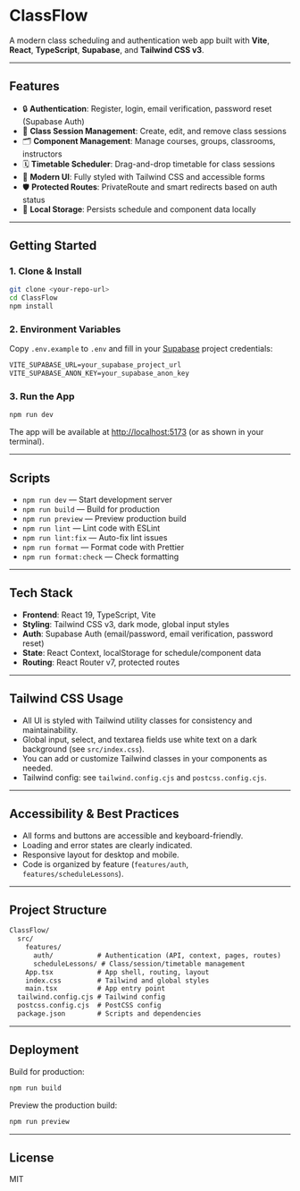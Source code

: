 # ClassFlow

A modern class scheduling and authentication web app built with **Vite**, **React**, **TypeScript**, **Supabase**, and **Tailwind CSS v3**.

---

## Features

- 🔒 **Authentication**: Register, login, email verification, password reset (Supabase Auth)
- 📅 **Class Session Management**: Create, edit, and remove class sessions
- 🗂️ **Component Management**: Manage courses, groups, classrooms, instructors
- 🗓️ **Timetable Scheduler**: Drag-and-drop timetable for class sessions
- 🎨 **Modern UI**: Fully styled with Tailwind CSS and accessible forms
- 🛡️ **Protected Routes**: PrivateRoute and smart redirects based on auth status
- 💾 **Local Storage**: Persists schedule and component data locally

---

## Getting Started

### 1. Clone & Install

```bash
git clone <your-repo-url>
cd ClassFlow
npm install
```

### 2. Environment Variables

Copy `.env.example` to `.env` and fill in your [Supabase](https://supabase.com/) project credentials:

```txt
VITE_SUPABASE_URL=your_supabase_project_url
VITE_SUPABASE_ANON_KEY=your_supabase_anon_key
```

### 3. Run the App

```bash
npm run dev
```

The app will be available at [http://localhost:5173](http://localhost:5173) (or as shown in your terminal).

---

## Scripts

- `npm run dev` — Start development server
- `npm run build` — Build for production
- `npm run preview` — Preview production build
- `npm run lint` — Lint code with ESLint
- `npm run lint:fix` — Auto-fix lint issues
- `npm run format` — Format code with Prettier
- `npm run format:check` — Check formatting

---

## Tech Stack

- **Frontend**: React 19, TypeScript, Vite
- **Styling**: Tailwind CSS v3, dark mode, global input styles
- **Auth**: Supabase Auth (email/password, email verification, password reset)
- **State**: React Context, localStorage for schedule/component data
- **Routing**: React Router v7, protected routes

---

## Tailwind CSS Usage

- All UI is styled with Tailwind utility classes for consistency and maintainability.
- Global input, select, and textarea fields use white text on a dark background (see `src/index.css`).
- You can add or customize Tailwind classes in your components as needed.
- Tailwind config: see `tailwind.config.cjs` and `postcss.config.cjs`.

---

## Accessibility & Best Practices

- All forms and buttons are accessible and keyboard-friendly.
- Loading and error states are clearly indicated.
- Responsive layout for desktop and mobile.
- Code is organized by feature (`features/auth`, `features/scheduleLessons`).

---

## Project Structure

```txt
ClassFlow/
  src/
    features/
      auth/           # Authentication (API, context, pages, routes)
      scheduleLessons/ # Class/session/timetable management
    App.tsx           # App shell, routing, layout
    index.css         # Tailwind and global styles
    main.tsx          # App entry point
  tailwind.config.cjs # Tailwind config
  postcss.config.cjs  # PostCSS config
  package.json        # Scripts and dependencies
```

---

## Deployment

Build for production:

```bash
npm run build
```

Preview the production build:

```bash
npm run preview
```

---

## License

MIT
